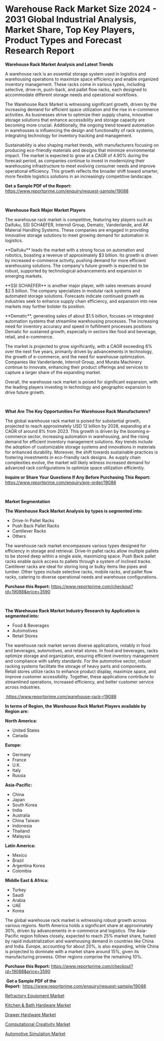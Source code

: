 <p><h1>Warehouse Rack Market Size 2024 - 2031 Global Industrial Analysis, Market Share, Top Key Players, Product Types and Forecast Research Report</h1></p><p><strong>Warehouse Rack Market Analysis and Latest Trends</strong></p>
<p><p>A warehouse rack is an essential storage system used in logistics and warehousing operations to maximize space efficiency and enable organized inventory management. These racks come in various types, including selective, drive-in, push-back, and pallet flow racks, each designed to accommodate different storage needs and operational workflows.</p><p>The Warehouse Rack Market is witnessing significant growth, driven by the increasing demand for efficient space utilization and the rise in e-commerce activities. As businesses strive to optimize their supply chains, innovative storage solutions that enhance accessibility and storage capacity are becoming more crucial. Additionally, the ongoing trend toward automation in warehouses is influencing the design and functionality of rack systems, integrating technology for inventory tracking and management.</p><p>Sustainability is also shaping market trends, with manufacturers focusing on producing eco-friendly materials and designs that minimize environmental impact. The market is expected to grow at a CAGR of 4.90% during the forecast period, as companies continue to invest in modernizing their warehousing infrastructure to meet evolving consumer needs and improve operational efficiency. This growth reflects the broader shift toward smarter, more flexible logistics solutions in an increasingly competitive landscape.</p></p>
<p><strong>Get a Sample PDF of the Report:&nbsp;</strong> <a href="https://www.reportprime.com/enquiry/request-sample/19088?utm_campaign=1091&utm_medium=2&utm_source=Github&utm_content=ia&utm_term=22112024&utm_id=warehouse-rack">https://www.reportprime.com/enquiry/request-sample/19088</a></p>
<p>&nbsp;</p>
<p><strong>Warehouse Rack Major Market Players</strong></p>
<p><p>The warehouse rack market is competitive, featuring key players such as Daifuku, SSI SCHAEFER, Interroll Group, Dematic, Vanderlande, and AK Material Handling Systems. These companies are engaged in providing innovative storage solutions to meet growing demand for automation in logistics.</p><p>**Daifuku** leads the market with a strong focus on automation and robotics, boasting a revenue of approximately $3 billion. Its growth is driven by increased e-commerce activity, pushing demand for more efficient warehousing solutions. The company's future growth is expected to be robust, supported by technological advancements and expansion in emerging markets.</p><p>**SSI SCHAEFER** is another major player, with sales revenues around $2.5 billion. The company specializes in modular rack systems and automated storage solutions. Forecasts indicate continued growth as industries seek to enhance supply chain efficiency, and expansion into new markets may further bolster its position.</p><p>**Dematic**, generating sales of about $1.5 billion, focuses on integrated automation systems that streamline warehousing processes. The increasing need for inventory accuracy and speed in fulfillment processes positions Dematic for sustained growth, especially in sectors like food and beverage, retail, and e-commerce.</p><p>The market is projected to grow significantly, with a CAGR exceeding 6% over the next five years, primarily driven by advancements in technology, the growth of e-commerce, and the need for warehouse optimization. Companies like Vanderlande, Interroll Group, and Murata Machinery continue to innovate, enhancing their product offerings and services to capture a larger share of the expanding market.</p><p>Overall, the warehouse rack market is poised for significant expansion, with the leading players investing in technology and geographic expansion to drive future growth.</p></p>
<p>&nbsp;</p>
<p><strong>What Are The Key Opportunities For Warehouse Rack Manufacturers?</strong></p>
<p><p>The global warehouse rack market is poised for substantial growth, projected to reach approximately USD 12 billion by 2028, expanding at a CAGR of around 8% from 2023. This growth is driven by the booming e-commerce sector, increasing automation in warehousing, and the rising demand for efficient inventory management solutions. Key trends include the adoption of customizable storage systems and innovations in materials for enhanced durability. Moreover, the shift towards sustainable practices is fostering investments in eco-friendly rack designs. As supply chain complexities evolve, the market will likely witness increased demand for advanced rack configurations to optimize space utilization efficiently.</p></p>
<p><strong>Inquire or Share Your Questions If Any Before Purchasing This Report:</strong> <a href="https://www.reportprime.com/enquiry/pre-order/19088?utm_campaign=1091&utm_medium=2&utm_source=Github&utm_content=ia&utm_term=22112024&utm_id=warehouse-rack">https://www.reportprime.com/enquiry/pre-order/19088</a></p>
<p>&nbsp;</p>
<p><strong>Market Segmentation</strong></p>
<p><strong>The Warehouse Rack Market Analysis by types is segmented into:</strong></p>
<p><ul><li>Drive-In Pallet Racks</li><li>Push Back Pallet Racks</li><li>Cantilever Racks</li><li>Others</li></ul></p>
<p><p>The warehouse rack market encompasses various types designed for efficiency in storage and retrieval. Drive-In pallet racks allow multiple pallets to be stored deep within a single aisle, maximizing space. Push Back pallet racks enable quick access to pallets through a system of inclined tracks. Cantilever racks are ideal for storing long or bulky items like pipes and lumber. Other types include selective racks, mobile racks, and pallet flow racks, catering to diverse operational needs and warehouse configurations.</p></p>
<p><strong>Purchase this Report:&nbsp;</strong><a href="https://www.reportprime.com/checkout?id=19088&price=3590&utm_campaign=1091&utm_medium=2&utm_source=Github&utm_content=ia&utm_term=22112024&utm_id=warehouse-rack">https://www.reportprime.com/checkout?id=19088&price=3590</a></p>
<p>&nbsp;</p>
<p><strong>The Warehouse Rack Market Industry Research by Application is segmented into:</strong></p>
<p><ul><li>Food & Beverages</li><li>Automotives</li><li>Retail Stores</li></ul></p>
<p><p>The warehouse rack market serves diverse applications, notably in food and beverages, automotives, and retail stores. In food and beverages, racks optimize storage and organization, ensuring efficient inventory management and compliance with safety standards. For the automotive sector, robust racking systems facilitate the storage of heavy parts and components. Retail stores utilize racks to enhance product display, maximize space, and improve customer accessibility. Together, these applications contribute to streamlined operations, increased efficiency, and better customer service across industries.</p></p>
<p><a href="https://www.reportprime.com/warehouse-rack-r19088?utm_campaign=1091&utm_medium=2&utm_source=Github&utm_content=ia&utm_term=22112024&utm_id=warehouse-rack">&nbsp;https://www.reportprime.com/warehouse-rack-r19088</a></p>
<p><strong>In terms of Region, the Warehouse Rack Market Players available by Region are:</strong></p>
<p>
    <p> <strong> North America: </strong>
        <ul>
            <li>United States</li>
            <li>Canada</li>
        </ul>
        </p> 
    <p> <strong> Europe: </strong>
        <ul>
            <li>Germany</li>
            <li>France</li>
            <li>U.K.</li>
            <li>Italy</li>
            <li>Russia</li>
        </ul>
        </p> 
    <p> <strong> Asia-Pacific: </strong>
        <ul>
            <li>China</li>
            <li>Japan</li>
            <li>South Korea</li>
            <li>India</li>
            <li>Australia</li>
            <li>China Taiwan</li>
            <li>Indonesia</li>
            <li>Thailand</li>
            <li>Malaysia</li>
        </ul>
        </p> 
    <p> <strong> Latin America: </strong>
        <ul>
            <li>Mexico</li>
            <li>Brazil</li>
            <li>Argentina Korea</li>
            <li>Colombia</li>
        </ul>
        </p> 
    <p> <strong> Middle East & Africa: </strong>
        <ul>
            <li>Turkey</li>
            <li>Saudi</li>
            <li>Arabia</li>
            <li>UAE</li>
            <li>Korea</li>
        </ul>
    </p>
    </p>
<p><p>The global warehouse rack market is witnessing robust growth across various regions. North America holds a significant share at approximately 30%, driven by advancements in e-commerce and logistics. The Asia-Pacific region follows closely, expected to reach 25% market share, fueled by rapid industrialization and warehousing demand in countries like China and India. Europe, accounting for about 20%, is also expanding, while China is projected to dominate with a market share around 15%, given its manufacturing prowess. Other regions comprise the remaining 10%.</p></p>
<p><strong>Purchase this Report: </strong><a href="https://www.reportprime.com/checkout?id=19088&price=3590&utm_campaign=1091&utm_medium=2&utm_source=Github&utm_content=ia&utm_term=22112024&utm_id=warehouse-rack">https://www.reportprime.com/checkout?id=19088&price=3590</a></p>
<p>&nbsp;<strong>Get a Sample PDF of the Report:&nbsp;&nbsp;</strong><a href="https://www.reportprime.com/enquiry/request-sample/19088?utm_campaign=1091&utm_medium=2&utm_source=Github&utm_content=ia&utm_term=22112024&utm_id=warehouse-rack">https://www.reportprime.com/enquiry/request-sample/19088</a></p>
<p><strong></strong></p>
<p><p><a href="https://github.com/MariaWashington76/Market-Research-Report-List-1/blob/main/refractory-equipment-market.md?utm_campaign=1091&utm_medium=2&utm_source=Github&utm_content=ia&utm_term=22112024&utm_id=warehouse-rack">Refractory Equipment Market</a></p><p><a href="https://www.linkedin.com/pulse/future-kitchen-bath-hardware-market-key-growth-drivers-forecasted-nlvic?utm_campaign=1091&utm_medium=2&utm_source=Github&utm_content=ia&utm_term=22112024&utm_id=warehouse-rack">Kitchen & Bath Hardware Market</a></p><p><a href="https://www.linkedin.com/pulse/future-trends-drawer-hardware-market-2024-2031-size-eq2ec?utm_campaign=1091&utm_medium=2&utm_source=Github&utm_content=ia&utm_term=22112024&utm_id=warehouse-rack">Drawer Hardware Market</a></p><p><a href="https://issuu.com/reportprime-2/docs/computational-creativity-market-siz_ced119572abbc6?utm_campaign=1091&utm_medium=2&utm_source=Github&utm_content=ia&utm_term=22112024&utm_id=warehouse-rack">Computational Creativity Market</a></p><p><a href="https://issuu.com/reportprime-2/docs/automotive-simulation-market-size-2_ef4f4375098391?utm_campaign=1091&utm_medium=2&utm_source=Github&utm_content=ia&utm_term=22112024&utm_id=warehouse-rack">Automotive Simulation Market</a></p></p>